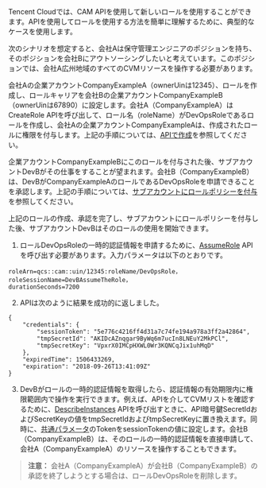 Tencent Cloudでは、CAM APIを使用して新しいロールを使用することができます。APIを使用してロールを使用する方法を簡単に理解するために、典型的なケースを使用します。

次のシナリオを想定すると、会社Aは保守管理エンジニアのポジションを持ち、そのポジションを会社Bにアウトソーシングしたいと考えています。このポジションでは、会社A広州地域のすべてのCVMリソースを操作する必要があります。

会社Aの企業アカウントCompanyExampleA（ownerUinは12345）、ロールを作成し、ロールキャリアを会社Bの企業アカウントCompanyExampleB（ownerUinは67890）に設定します。会社A（CompanyExampleA）はCreateRole APIを呼び出して、ロール名（roleName）がDevOpsRoleであるロールを作成し、会社Aの企業アカウントCompanyExampleAは、作成されたロールに権限を付与します。上記の手順については、[APIで作成](https://cloud.tencent.com/document/product/598/19381#.E9.80.9A.E8.BF.87-api-.E5.88.9B.E5.BB.BA)を参照してください。

企業アカウントCompanyExampleBにこのロールを付与された後、サブアカウントDevBがその仕事をすることが望まれます。会社B（CompanyExampleB）は、DevBがCompanyExampleAのロールであるDevOpsRoleを申請できることを承認します。上記の手順については、[サブアカウントにロールポリシーを付与](https://cloud.tencent.com/document/product/598/19422)を参照してください。

上記のロールの作成、承認を完了し、サブアカウントにロールポリシーを付与した後、サブアカウントDevBはそのロールの使用を開始できます。

1. ロールDevOpsRoleの一時的認証情報を申請するために、[AssumeRole](https://cloud.tencent.com/document/product/598/13895) APIを呼び出す必要があります。入力パラメータは以下のとおりです。 
```
roleArn=qcs::cam::uin/12345:roleName/DevOpsRole，
roleSessionName=DevBAssumeTheRole，
durationSeconds=7200
```
2. APIは次のように結果を成功的に返しました。 
```
{
	"credentials": {
		"sessionToken": "5e776c4216ff4d31a7c74fe194a978a3ff2a42864",
		"tmpSecretId": "AKIDcAZnqgar9ByWq6m7ucIn8LNEuY2MkPCl",
		"tmpSecretKey": "VpxrX0IMCpHXWL0Wr3KQNCqJix1uhMqD"
	},
	"expiredTime": 1506433269,
	"expiration": "2018-09-26T13:41:09Z"
}
```
3. DevBがロールの一時的認証情報を取得したら、認証情報の有効期限内に権限範囲内で操作を実行できます。例えば、APIを介してCVMリストを確認するために、[DescribeInstances](https://cloud.tencent.com/document/product/213/15728) APIを呼び出すときに、API暗号鍵SecretIdおよびSecretKeyの値をtmpSecretIdおよびtmpSecretKeyに置き換えます。同時に、[共通パラメータ](https://cloud.tencent.com/document/api/213/15692)のTokenをsessionTokenの値に設定します。会社B（CompanyExampleB）は、そのロールの一時的認証情報を直接申請して、会社A（CompanyExampleA）のリソースを操作することもできます。
>**注意：**
>会社A（CompanyExampleA）が会社B（CompanyExampleB）の承認を終了しようとする場合は、ロールDevOpsRoleを削除します。


